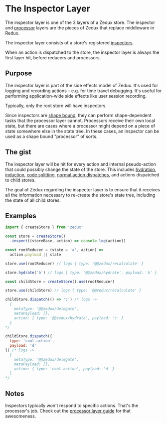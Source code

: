 # The Inspector Layer

The inspector layer is one of the 3 layers of a Zedux store. The inspector and [processor](/docs/guides/theProcessorLayer.md) layers are the pieces of Zedux that replace middleware in Redux.

The inspector layer consists of a store's registered [inspectors](/docs/types/Inspector.md).

When an action is dispatched to the store, the inspector layer is always the first layer hit, before reducers and processors.

## Purpose

The inspector layer is part of the side effects model of Zedux. It's used for logging and recording actions &ndash; e.g. for time travel debugging. It's useful for performing application-wide side effects like user session recording.

Typically, only the root store will have inspectors.

Since inspectors are [shape bound](/docs/glossary.md#shape-bound), they can perform shape-dependent tasks that the processor layer cannot. Processors receive their own local state, but there are cases where a processor might depend on a piece of state somewhere else in the state tree. In these cases, an inspector can be used as a shape bound "processor" of sorts.

## The gist

The inspector layer will be hit for every action and internal pseudo-action that could possibly change the state of the store. This includes [hydration](/docs/api/Store.md#storehydrate), [induction](/docs/guides/dispatchableReducers.md), [code splitting](/docs/api/Store.md#storeuse), [normal action dispatches](/docs/api/Store.md#storedispatch), and actions dispatched to child stores.

The goal of Zedux regarding the inspector layer is to ensure that it receives all the information necessary to re-create the store's state tree, including the state of all child stores.

## Examples

```javascript
import { createStore } from 'zedux'

const store = createStore()
  .inspect((storeBase, action) => console.log(action))

const rootReducer = (state = 'a', action) =>
  action.payload || state

store.use(rootReducer) // logs { type: '@@zedux/recalculate' }

store.hydrate('b') // logs { type: '@@zedux/hydrate', payload: 'b' }

const childStore = createStore().use(rootReducer)

store.use(childStore) // logs { type: '@@zedux/recalculate' }

childStore.dispatch(() => 'c') /* logs ->
  {
    metaType: '@@zedux/delegate',
    metaPayload: [],
    action: { type: '@@zedux/hydrate', payload: 'c' }
  }
*/

childStore.dispatch({
  type: 'cool-action',
  payload: 'd'
}) /* logs ->
  {
    metaType: '@@zedux/delegate',
    metaPayload: [],
    action: { type: 'cool-action', payload: 'd' }
  }
*/
```

## Notes

Inspectors typically won't respond to specific actions. That's the processor's job. Check out the [processor layer guide](/docs/guides/theProcessorLayer.md) for that awesomeness.
